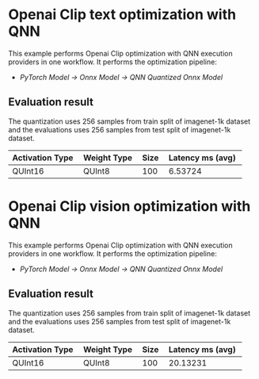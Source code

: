 # Openai Clip text optimization with QNN

This example performs Openai Clip optimization with QNN execution providers in one workflow. It performs the optimization pipeline:

- *PyTorch Model -> Onnx Model -> QNN Quantized Onnx Model*

## Evaluation result

The quantization uses 256 samples from train split of imagenet-1k dataset and the evaluations uses 256 samples from test split of imagenet-1k dataset.


| Activation Type&nbsp; | Weight Type&nbsp; | Size&nbsp; | Latency ms (avg)&nbsp; |
| --------------------- | ----------------- | ---------- | ---------------------- |
| QUInt16               | QUInt8            | 100        | 6.53724                |

# Openai Clip vision optimization with QNN

This example performs Openai Clip optimization with QNN execution providers in one workflow. It performs the optimization pipeline:

- *PyTorch Model -> Onnx Model -> QNN Quantized Onnx Model*

## Evaluation result

The quantization uses 256 samples from train split of imagenet-1k dataset and the evaluations uses 256 samples from test split of imagenet-1k dataset.


| Activation Type&nbsp; | Weight Type&nbsp; | Size&nbsp; | Latency ms (avg)&nbsp; |
| --------------------- | ----------------- | ---------- | ---------------------- |
| QUInt16               | QUInt8            | 100        | 20.13231               |

